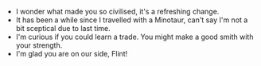 - I wonder what made you so civilised, it's a refreshing change.
- It has been a while since I travelled with a Minotaur, can't say I'm not a bit sceptical due to last time.
- I'm curious if you could learn a trade. You might make a good smith with your strength.
- I'm glad you are on our side, Flint!
